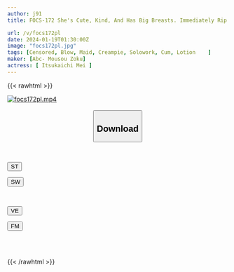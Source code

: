 ```yaml
---
author: j91
title: FOCS-172 She's Cute, Kind, And Has Big Breasts. Immediately Rip It Off As Soon As It Gets Erect! Mei Itsukaichi, A Ready-to-read Maid Who Begs With Entwined Tongue Techniques And Moist Eyes

url: /v/focs172pl
date: 2024-01-19T01:30:00Z
image: "focs172pl.jpg"
tags: [Censored, Blow, Maid, Creampie, Solowork, Cum, Lotion	]
maker: [Abc- Mousou Zoku]
actress: [ Itsukaichi Mei ]
---
```



{{< rawhtml >}}

<div class="video" data-videoid="WeJkGYX62Gcb4d3">
    <a href="javascript:;">
        <img src="/v/focs172pl/focs172pl.jpg" width="WIDTH" height="HEIGHT" alt="focs172pl.mp4" loading="lazy">
    </a>
</div>

<script type="text/javascript" src="https://j91.asia/asset/on-demand-st.js"></script>

<br>
  <link rel="stylesheet" href="https://j91.asia/asset/bs5.css">
  
  <center>
  <button class="btn btn-primary" type="button" data-bs-toggle="collapse" data-bs-target=".multi-collapse" aria-expanded="false" aria-controls="multiCollapseExample1 multiCollapseExample2"><h2>Download</h2></button></center>
</p>
<div class="row">
  <div class="col">
    <div class="collapse multi-collapse" id="multiCollapseExample1">
      <div class="card card-body">
	      	      <br>
<div class="buttons">  
<p><a href="https://streamtape.to/v/WeJkGYX62Gcb4d3" target="_blank"><button class="btn-hover color-3"><i class="fa fa-download"></i> ST</button></a></p>
<p><a href="https://flaswish.com/g1s57fiftdq6" target="_blank"><button class="btn-hover color-2"><i class="fa fa-download"></i> SW</button></a></p></div>
    </div>
  </div>
</div>
  <div class="col">
    <div class="collapse multi-collapse" id="multiCollapseExample2">
      <div class="card card-body">
	      <br>
<div class="buttons">
<p><a href="javascript:;" target="_blank"><button class="btn-hover color-9"><i class="fa fa-download"></i> VE</button></a></p>
<p><a href="javascript:;" target="_blank"><button class="btn-hover color-8"><i class="fa fa-download"></i> FM</button></a></p></div>
<br><br>
      </div>
    </div>
  </div>
</div>

{{< /rawhtml >}}